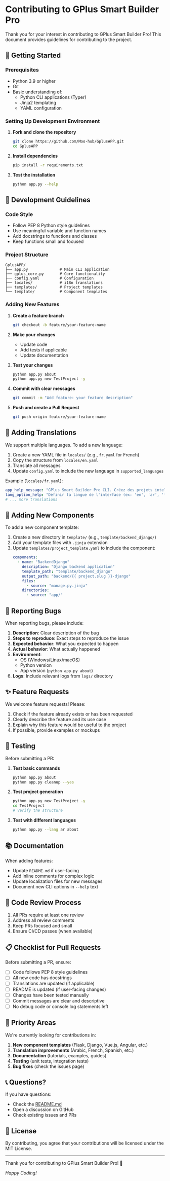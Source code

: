 # Contributing to GPlus Smart Builder Pro

Thank you for your interest in contributing to GPlus Smart Builder Pro! This document provides guidelines for contributing to the project.

## 🚀 Getting Started

### Prerequisites

- Python 3.9 or higher
- Git
- Basic understanding of:
  - Python CLI applications (Typer)
  - Jinja2 templating
  - YAML configuration

### Setting Up Development Environment

1. **Fork and clone the repository**
   ```bash
   git clone https://github.com/Moo-hub/GplusAPP.git
   cd GplusAPP
   ```

2. **Install dependencies**
   ```bash
   pip install -r requirements.txt
   ```

3. **Test the installation**
   ```bash
   python app.py --help
   ```

## 🔧 Development Guidelines

### Code Style

- Follow PEP 8 Python style guidelines
- Use meaningful variable and function names
- Add docstrings to functions and classes
- Keep functions small and focused

### Project Structure

```
GplusAPP/
├── app.py              # Main CLI application
├── gplus_core.py       # Core functionality
├── config.yaml         # Configuration
├── locales/            # i18n translations
├── templates/          # Project templates
└── template/           # Component templates
```

### Adding New Features

1. **Create a feature branch**
   ```bash
   git checkout -b feature/your-feature-name
   ```

2. **Make your changes**
   - Update code
   - Add tests if applicable
   - Update documentation

3. **Test your changes**
   ```bash
   python app.py about
   python app.py new TestProject -y
   ```

4. **Commit with clear messages**
   ```bash
   git commit -m "Add feature: your feature description"
   ```

5. **Push and create a Pull Request**
   ```bash
   git push origin feature/your-feature-name
   ```

## 📝 Adding Translations

We support multiple languages. To add a new language:

1. Create a new YAML file in `locales/` (e.g., `fr.yaml` for French)
2. Copy the structure from `locales/en.yaml`
3. Translate all messages
4. Update `config.yaml` to include the new language in `supported_languages`

Example (`locales/fr.yaml`):
```yaml
app_help_message: "GPlus Smart Builder Pro CLI. Créez des projets intelligemment."
lang_option_help: "Définir la langue de l'interface (ex: 'en', 'ar', 'fr')."
# ... more translations
```

## 🎨 Adding New Components

To add a new component template:

1. Create a new directory in `template/` (e.g., `template/backend_django/`)
2. Add your template files with `.jinja` extension
3. Update `templates/project_template.yaml` to include the component:
   ```yaml
   components:
     - name: "BackendDjango"
       description: "Django backend application"
       template_path: "template/backend_django"
       output_path: "backend/{{ project.slug }}-django"
       files:
         - source: "manage.py.jinja"
       directories:
         - source: "app/"
   ```

## 🐛 Reporting Bugs

When reporting bugs, please include:

1. **Description**: Clear description of the bug
2. **Steps to reproduce**: Exact steps to reproduce the issue
3. **Expected behavior**: What you expected to happen
4. **Actual behavior**: What actually happened
5. **Environment**:
   - OS (Windows/Linux/macOS)
   - Python version
   - App version (`python app.py about`)
6. **Logs**: Include relevant logs from `logs/` directory

## ✨ Feature Requests

We welcome feature requests! Please:

1. Check if the feature already exists or has been requested
2. Clearly describe the feature and its use case
3. Explain why this feature would be useful to the project
4. If possible, provide examples or mockups

## 🧪 Testing

Before submitting a PR:

1. **Test basic commands**
   ```bash
   python app.py about
   python app.py cleanup --yes
   ```

2. **Test project generation**
   ```bash
   python app.py new TestProject -y
   cd TestProject
   # Verify the structure
   ```

3. **Test with different languages**
   ```bash
   python app.py --lang ar about
   ```

## 📚 Documentation

When adding features:

- Update `README.md` if user-facing
- Add inline comments for complex logic
- Update localization files for new messages
- Document new CLI options in `--help` text

## 🤝 Code Review Process

1. All PRs require at least one review
2. Address all review comments
3. Keep PRs focused and small
4. Ensure CI/CD passes (when available)

## 📋 Checklist for Pull Requests

Before submitting a PR, ensure:

- [ ] Code follows PEP 8 style guidelines
- [ ] All new code has docstrings
- [ ] Translations are updated (if applicable)
- [ ] README is updated (if user-facing changes)
- [ ] Changes have been tested manually
- [ ] Commit messages are clear and descriptive
- [ ] No debug code or console.log statements left

## 🎯 Priority Areas

We're currently looking for contributions in:

1. **New component templates** (Flask, Django, Vue.js, Angular, etc.)
2. **Translation improvements** (Arabic, French, Spanish, etc.)
3. **Documentation** (tutorials, examples, guides)
4. **Testing** (unit tests, integration tests)
5. **Bug fixes** (check the issues page)

## 📞 Questions?

If you have questions:

- Check the [README.md](README.md)
- Open a discussion on GitHub
- Check existing issues and PRs

## 📄 License

By contributing, you agree that your contributions will be licensed under the MIT License.

---

Thank you for contributing to GPlus Smart Builder Pro! 🚀

*Happy Coding!*
